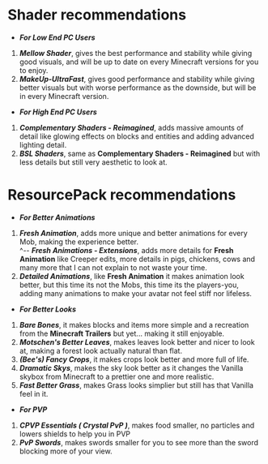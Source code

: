 # Shader recommendations
- ***For Low End PC Users***
1. ***Mellow Shader***, gives the best performance and stability while giving good visuals, and will be up to date on every Minecraft versions for you to enjoy.
2. ***MakeUp-UltraFast***, gives good performance and stability while giving better visuals but with worse performance as the downside, but will be in every 
     Minecraft version.
   
- ***For High End PC Users***
1. ***Complementary Shaders - Reimagined***, adds massive amounts of detail like glowing effects on blocks and entities and adding advanced lighting detail.
2. ***BSL Shaders***, same as **Complementary Shaders - Reimagined** but with less details but still very aesthetic to look at.

# ResourcePack recommendations
- ***For Better Animations***  
1. ***Fresh Animation***, adds more unique and better animations for every Mob, making the experience better.\
  ^-- ***Fresh Animations - Extensions***, adds more details for **Fresh Animation** like Creeper edits, more details in pigs, chickens, cows and many more that I           can not explain to not waste your time.
2. ***Detailed Animations***, like **Fresh Animation** it makes animation look better, but this time its not the Mobs, this time its the players-you, adding many 
    animations to make your avatar not feel stiff nor lifeless.

- ***For Better Looks***
1. ***Bare Bones***, it makes blocks and items more simple and a recreation from the **Minecraft Trailers** but yet... making it still enjoyable.
2. ***Motschen's Better Leaves***, makes leaves look better and nicer to look at, making a forest look actually natural than flat.
3. ***(Bee's) Fancy Crops***, it makes crops look better and more full of life.
4. ***Dramatic Skys***, makes the sky look better as it changes the Vanilla skybox from Minecraft to a prettier one and more realistic.
5. ***Fast Better Grass***, makes Grass looks simplier but still has that Vanilla feel in it.

- ***For PVP***
1. ***CPVP Essentials ( Crystal PvP )***, makes food smaller, no particles and lowers shields to help you in PVP
2. ***PvP Swords***, makes swords smaller for you to see more than the sword blocking more of your view.
